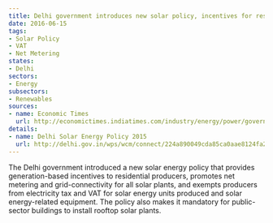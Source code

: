 ```yaml
---
title: Delhi government introduces new solar policy, incentives for residential producers
date: 2016-06-15
tags:
- Solar Policy
- VAT
- Net Metering
states:
- Delhi
sectors:
- Energy
subsectors:
- Renewables
sources:
- name: Economic Times
  url: http://economictimes.indiatimes.com/industry/energy/power/government-announces-policy-to-make-delhi-solar-city/articleshow/52625910.cms
details:
- name: Delhi Solar Energy Policy 2015
  url: http://delhi.gov.in/wps/wcm/connect/224a890049cda85ca0aae8124fa22605/Delhi_Solar_Policy_Draft_150910.pdf?MOD=AJPERES&lmod=-1181892927&CACHEID=224a890049cda85ca0aae8124fa22605
---
```


The Delhi government introduced a new solar energy policy that provides generation-based incentives to residential producers, promotes net metering and grid-connectivity for all solar plants, and exempts producers from electricity tax and VAT for solar energy units produced and solar energy-related equipment. The policy also makes it mandatory for public-sector buildings to install rooftop solar plants.
